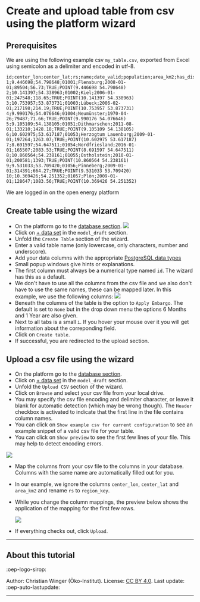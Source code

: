 # Create and upload table from csv using the platform wizard

## Prerequisites

We are using the following example csv `my_table.csv`, exported from Excel using semicolon as a delimiter and encoded in utf-8.

```
id;center_lon;center_lat;rs;name;date_valid;population;area_km2;has_dist;geometry_wkt
1;9.446698;54.798648;01001;Flensburg;2008-01-01;89504;56.73;TRUE;POINT(9.446698 54.798648)
2;10.141397;54.338963;01002;Kiel;2006-01-01;247548;118.65;TRUE;POINT(10.141397 54.338963)
3;10.753957;53.873731;01003;Lübeck;2006-02-01;217198;214.19;TRUE;POINT(10.753957 53.873731)
4;9.990176;54.076646;01004;Neumünster;1970-04-26;79487;71.66;TRUE;POINT(9.990176 54.076646)
5;9.105109;54.138105;01051;Dithmarschen;2011-08-01;133210;1428.18;TRUE;POINT(9.105109 54.138105)
6;10.602975;53.617187;01053;Herzogtum Lauenburg;2009-01-01;197264;1263.07;TRUE;POINT(10.602975 53.617187)
7;8.691597;54.647511;01054;Nordfriesland;2016-01-01;165507;2083.53;TRUE;POINT(8.691597 54.647511)
8;10.860564;54.238161;01055;Ostholstein;2010-01-01;200581;1393;TRUE;POINT(10.860564 54.238161)
9;9.531033;53.709420;01056;Pinneberg;2009-01-01;314391;664.27;TRUE;POINT(9.531033 53.709420)
10;10.369426;54.251352;01057;Plön;2009-01-01;128647;1083.56;TRUE;POINT(10.369426 54.251352)
```

We are logged in on the open energy platform

## Create table using the wizard

- On the platform go to the [database section](https://openenergyplatform.org/dataedit/schemas).
  ![](https://openenergyplatform.org/media/image/2021/02/tutorial_upload_img1.png)
- Click on [+ data set](https://openenergyplatform.org/dataedit/wizard/) in the `model_draft` section.
- Unfold the `Create Table` section of the wizard.
- Enter a valid table name (only lowercase, only characters, number and underscore).
- Add your data columns with the appropriate [PostgreSQL data types](https://www.postgresql.org/docs/current/datatype.html)
- Small popup windows give hints or explanations.
- The first column must always be a numerical type named `id`. The wizard has this as a default.
- We don't have to use all the columns from the csv file and we also don't have to use the same names, these can be mapped later. In this example, we use the following columns:
  ![](https://openenergyplatform.org/media/image/2021/02/tutorial_upload_img3.png)
- Beneath the columns of the table is the option to `Apply Embargo`. The default is set to `None` but in the drop down menu the options 6 Months and 1 Year are also given.
- Next to all tabs is a small `i`. If you hover your mouse over it you will get information about the correponding field.
- Click on `Create table`.
- If successful, you are redirected to the upload section.

## Upload a csv file using the wizard

- On the platform go to the [database section](https://openenergyplatform.org/dataedit/schemas).
- Click on [+ data set](https://openenergyplatform.org/dataedit/wizard/) in the `model_draft` section.
- Unfold the `Upload CSV` section of the wizard.
- Click on `Browse` and select your csv file from your local drive.
- You may specify the csv file encoding and delimiter character, or leave it blank for automatic detection (which may be wrong though). The `Header` checkbox is activated to indicate that the first line in the file contains column names.
- You can click on `Show example csv for current configuration` to see an example snippet of a valid csv file for your table.
- You can click on `Show preview` to see the first few lines of your file. This may help to detect encoding errors.

![](https://openenergyplatform.org/media/image/2021/02/tutorial_upload_img4.png)

- Map the columns from your csv file to the columns in your database. Columns with the same name are automatically filled out for you.
- In our example, we ignore the columns `center_lon`, `center_lat` and `area_km2` and rename `rs` to `region_key`.
- While you change the column mappings, the preview below shows the application of the mapping for the first few rows.

  ![](https://openenergyplatform.org/media/image/2021/02/tutorial_upload_img5.png)

- If everything checks out, click `Upload`.

---

## About this tutorial

:oep-logo-sirop:

Author: Christian Winger (Öko-Institut). License: [CC BY 4.0](https://creativecommons.org/licenses/by/4.0/deed.en). Last update: :oep-auto-lastupdate:

---
